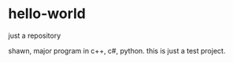 # hello-world
just a repository

shawn, major program in c++, c#, python.
this is just a test project.
